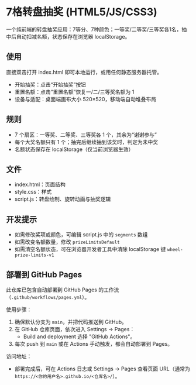 # 7格转盘抽奖 (HTML5/JS/CSS3)

一个纯前端的转盘抽奖应用：7等分、7种颜色；一等奖/二等奖/三等奖各1名，抽中后自动扣减名额，状态保存在浏览器 localStorage。

## 使用

直接双击打开 index.html 即可本地运行，或用任何静态服务器托管。

- 开始抽奖：点击“开始抽奖”按钮
- 重置名额：点击“重置名额”恢复一/二/三等奖名额为 1
- 设备与适配：桌面端画布大小 520×520，移动端自动堆叠布局

## 规则

- 7 个扇区：一等奖、二等奖、三等奖各 1 个，其余为“谢谢参与”
- 每个大奖名额只有 1 个；抽完后继续抽到该奖时，判定为未中奖
- 名额状态保存在 localStorage（仅当前浏览器生效）

## 文件

- index.html：页面结构
- style.css：样式
- script.js：转盘绘制、旋转动画与抽奖逻辑

## 开发提示

- 如需修改奖项或颜色，可编辑 script.js 中的 `segments` 数组
- 如需改变名额数量，修改 `prizeLimitsDefault`
- 如需清空名额状态，可在浏览器开发者工具中清除 localStorage 键 `wheel-prize-limits-v1`

## 部署到 GitHub Pages

此仓库已包含自动部署到 GitHub Pages 的工作流（`.github/workflows/pages.yml`）。

使用步骤：
1. 确保默认分支为 `main`，并把代码推送到 GitHub。
2. 在 GitHub 仓库页面，依次进入 Settings → Pages：
   - Build and deployment 选择 "GitHub Actions"。
3. 每次 push 到 `main` 或在 Actions 手动触发，都会自动部署到 Pages。

访问地址：
- 部署完成后，可在 Actions 日志或 Settings → Pages 查看页面 URL（通常为 `https://<你的用户名>.github.io/<仓库名>/`）。
